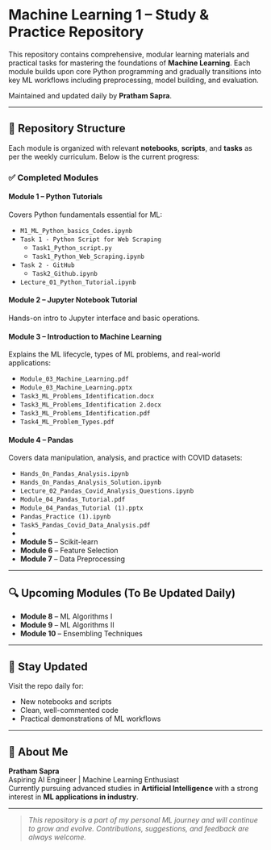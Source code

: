 # Machine Learning 1 – Study & Practice Repository

This repository contains comprehensive, modular learning materials and practical tasks for mastering the foundations of **Machine Learning**. Each module builds upon core Python programming and gradually transitions into key ML workflows including preprocessing, model building, and evaluation.

Maintained and updated daily by **Pratham Sapra**.

---

## 📂 Repository Structure

Each module is organized with relevant **notebooks**, **scripts**, and **tasks** as per the weekly curriculum. Below is the current progress:

### ✅ Completed Modules

#### **Module 1 – Python Tutorials**
Covers Python fundamentals essential for ML:
- `M1_ML_Python_basics_Codes.ipynb`
- `Task 1 - Python Script for Web Scraping`
  - `Task1_Python_script.py`
  - `Task1_Python_Web_Scraping.ipynb`
- `Task 2 - GitHub`
  - `Task2_Github.ipynb`
- `Lecture_01_Python_Tutorial.ipynb`

#### **Module 2 – Jupyter Notebook Tutorial**
Hands-on intro to Jupyter interface and basic operations.

#### **Module 3 – Introduction to Machine Learning**
Explains the ML lifecycle, types of ML problems, and real-world applications:
- `Module_03_Machine_Learning.pdf`
- `Module_03_Machine_Learning.pptx`
- `Task3_ML_Problems_Identification.docx`
- `Task3_ML_Problems_Identification 2.docx`
- `Task3_ML_Problems_Identification.pdf`
- `Task4_ML_Problem_Types.pdf`

#### **Module 4 – Pandas**
Covers data manipulation, analysis, and practice with COVID datasets:
- `Hands_On_Pandas_Analysis.ipynb`
- `Hands_On_Pandas_Analysis_Solution.ipynb`
- `Lecture_02_Pandas_Covid_Analysis_Questions.ipynb`
- `Module_04_Pandas_Tutorial.pdf`
- `Module_04_Pandas_Tutorial (1).pptx`
- `Pandas_Practice (1).ipynb`
- `Task5_Pandas_Covid_Data_Analysis.pdf`
- 
- **Module 5** – Scikit-learn  
- **Module 6** – Feature Selection
- **Module 7** – Data Preprocessing  
---

## 🔍 Upcoming Modules (To Be Updated Daily)




- **Module 8** – ML Algorithms I  
- **Module 9** – ML Algorithms II  
- **Module 10** – Ensembling Techniques  

---
## 🔗 Stay Updated

Visit the repo daily for:
- New notebooks and scripts
- Clean, well-commented code
- Practical demonstrations of ML workflows

---

## 📌 About Me

**Pratham Sapra**  
Aspiring AI Engineer | Machine Learning Enthusiast  
Currently pursuing advanced studies in **Artificial Intelligence** with a strong interest in **ML applications in industry**.

---

> *This repository is a part of my personal ML journey and will continue to grow and evolve. Contributions, suggestions, and feedback are always welcome.*
